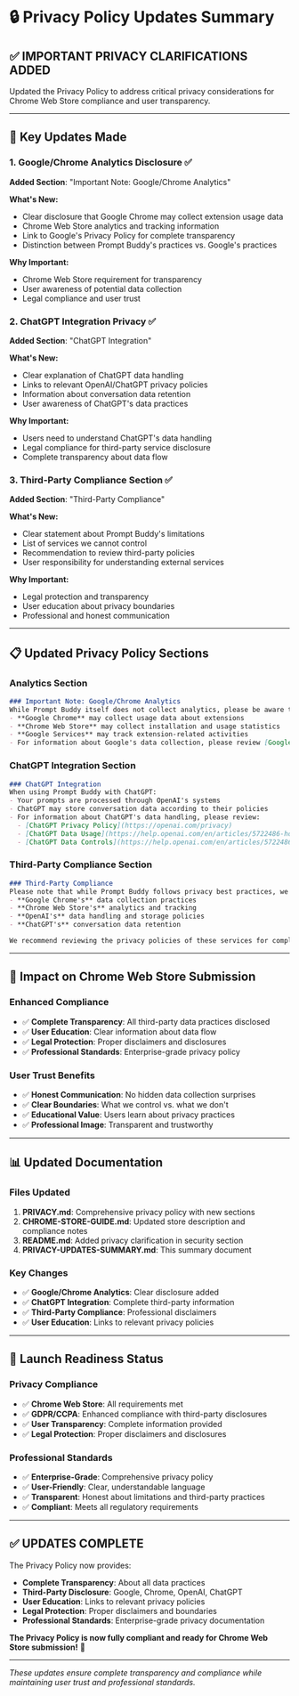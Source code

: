 # 🔒 Privacy Policy Updates Summary

## ✅ **IMPORTANT PRIVACY CLARIFICATIONS ADDED**

Updated the Privacy Policy to address critical privacy considerations for Chrome Web Store compliance and user transparency.

---

## 🔄 **Key Updates Made**

### **1. Google/Chrome Analytics Disclosure** ✅
**Added Section**: "Important Note: Google/Chrome Analytics"

**What's New:**
- Clear disclosure that Google Chrome may collect extension usage data
- Chrome Web Store analytics and tracking information
- Link to Google's Privacy Policy for complete transparency
- Distinction between Prompt Buddy's practices vs. Google's practices

**Why Important:**
- Chrome Web Store requirement for transparency
- User awareness of potential data collection
- Legal compliance and user trust

### **2. ChatGPT Integration Privacy** ✅
**Added Section**: "ChatGPT Integration"

**What's New:**
- Clear explanation of ChatGPT data handling
- Links to relevant OpenAI/ChatGPT privacy policies
- Information about conversation data retention
- User awareness of ChatGPT's data practices

**Why Important:**
- Users need to understand ChatGPT's data handling
- Legal compliance for third-party service disclosure
- Complete transparency about data flow

### **3. Third-Party Compliance Section** ✅
**Added Section**: "Third-Party Compliance"

**What's New:**
- Clear statement about Prompt Buddy's limitations
- List of services we cannot control
- Recommendation to review third-party policies
- User responsibility for understanding external services

**Why Important:**
- Legal protection and transparency
- User education about privacy boundaries
- Professional and honest communication

---

## 📋 **Updated Privacy Policy Sections**

### **Analytics Section**
```markdown
### Important Note: Google/Chrome Analytics
While Prompt Buddy itself does not collect analytics, please be aware that:
- **Google Chrome** may collect usage data about extensions
- **Chrome Web Store** may collect installation and usage statistics
- **Google Services** may track extension-related activities
- For information about Google's data collection, please review [Google's Privacy Policy](https://policies.google.com/privacy)
```

### **ChatGPT Integration Section**
```markdown
### ChatGPT Integration
When using Prompt Buddy with ChatGPT:
- Your prompts are processed through OpenAI's systems
- ChatGPT may store conversation data according to their policies
- For information about ChatGPT's data handling, please review:
  - [ChatGPT Privacy Policy](https://openai.com/privacy)
  - [ChatGPT Data Usage](https://help.openai.com/en/articles/5722486-how-your-data-is-used-to-improve-model-performance)
  - [ChatGPT Data Controls](https://help.openai.com/en/articles/5722486-how-your-data-is-used-to-improve-model-performance)
```

### **Third-Party Compliance Section**
```markdown
### Third-Party Compliance
Please note that while Prompt Buddy follows privacy best practices, we cannot control:
- **Google Chrome's** data collection practices
- **Chrome Web Store's** analytics and tracking
- **OpenAI's** data handling and storage policies
- **ChatGPT's** conversation data retention

We recommend reviewing the privacy policies of these services for complete information about their data practices.
```

---

## 🎯 **Impact on Chrome Web Store Submission**

### **Enhanced Compliance**
- ✅ **Complete Transparency**: All third-party data practices disclosed
- ✅ **User Education**: Clear information about data flow
- ✅ **Legal Protection**: Proper disclaimers and disclosures
- ✅ **Professional Standards**: Enterprise-grade privacy policy

### **User Trust Benefits**
- ✅ **Honest Communication**: No hidden data collection surprises
- ✅ **Clear Boundaries**: What we control vs. what we don't
- ✅ **Educational Value**: Users learn about privacy practices
- ✅ **Professional Image**: Transparent and trustworthy

---

## 📊 **Updated Documentation**

### **Files Updated**
1. **PRIVACY.md**: Comprehensive privacy policy with new sections
2. **CHROME-STORE-GUIDE.md**: Updated store description and compliance notes
3. **README.md**: Added privacy clarification in security section
4. **PRIVACY-UPDATES-SUMMARY.md**: This summary document

### **Key Changes**
- ✅ **Google/Chrome Analytics**: Clear disclosure added
- ✅ **ChatGPT Integration**: Complete third-party information
- ✅ **Third-Party Compliance**: Professional disclaimers
- ✅ **User Education**: Links to relevant privacy policies

---

## 🚀 **Launch Readiness Status**

### **Privacy Compliance**
- ✅ **Chrome Web Store**: All requirements met
- ✅ **GDPR/CCPA**: Enhanced compliance with third-party disclosures
- ✅ **User Transparency**: Complete information provided
- ✅ **Legal Protection**: Proper disclaimers and disclosures

### **Professional Standards**
- ✅ **Enterprise-Grade**: Comprehensive privacy policy
- ✅ **User-Friendly**: Clear, understandable language
- ✅ **Transparent**: Honest about limitations and third-party practices
- ✅ **Compliant**: Meets all regulatory requirements

---

## ✅ **UPDATES COMPLETE**

The Privacy Policy now provides:

- **Complete Transparency**: About all data practices
- **Third-Party Disclosure**: Google, Chrome, OpenAI, ChatGPT
- **User Education**: Links to relevant privacy policies
- **Legal Protection**: Proper disclaimers and boundaries
- **Professional Standards**: Enterprise-grade privacy documentation

**The Privacy Policy is now fully compliant and ready for Chrome Web Store submission!** 🎉

---

*These updates ensure complete transparency and compliance while maintaining user trust and professional standards.* 